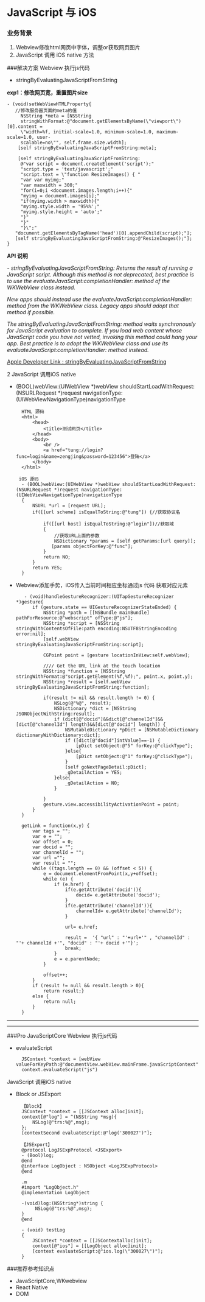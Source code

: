 # JavaScript 与 iOS
### 业务背景
1. Webview修改html网页中字体，调整or获取网页图片
2. JavaScript 调用 iOS native 方法

###解决方案
Webview 执行js代码 

- stringByEvaluatingJavaScriptFromString

**exp1：修改网页宽，重置图片size**

	- (void)setWebViewHTMLProperty{
       //修改服务器页面的meta的值
		 NSString *meta = [NSString     
		 stringWithFormat:@"document.getElementsByName(\"viewport\")[0].content = 
		 \"width=%f, initial-scale=1.0, minimum-scale=1.0, maximum-scale=1.0, user-
		 scalable=no\"", self.frame.size.width];
		[self stringByEvaluatingJavaScriptFromString:meta];
    
        [self stringByEvaluatingJavaScriptFromString:
	     @"var script = document.createElement('script');"
	     "script.type = 'text/javascript';"
	     "script.text = \"function ResizeImages() { "
	     "var var myimg;"
	     "var maxwidth = 300;"
	     "for(i=0;i <document.images.length;i++){"
	     "myimg = document.images[i];"
	     "if(myimg.width > maxwidth){"
	     "myimg.style.width = '95%%';"
	     "myimg.style.height = 'auto';"
	     "}"
	     "}"
	     "}\";"
       "document.getElementsByTagName('head')[0].appendChild(script);"];
       [self stringByEvaluatingJavaScriptFromString:@"ResizeImages();"];
    } 

**API 说明**

_- stringByEvaluatingJavaScriptFromString:
Returns the result of running a JavaScript script. Although this method is not deprecated, best practice is to use the evaluateJavaScript:completionHandler: method of the WKWebView class instead._ 


_New apps should instead use the evaluateJavaScript:completionHandler: method from the WKWebView class. Legacy apps should adopt that method if possible._


_The stringByEvaluatingJavaScriptFromString: method waits synchronously for JavaScript evaluation to complete. If you load web content whose JavaScript code you have not vetted, invoking this method could hang your app. Best practice is to adopt the WKWebView class and use its evaluateJavaScript:completionHandler: method instead._

[Apple Developer Link : stringByEvaluatingJavaScriptFromString](https://developer.apple.com/library/ios/documentation/UIKit/Reference/UIWebView_Class/) 

2 JavaScript 调用iOS native

- (BOOL)webView:(UIWebView *)webView
shouldStartLoadWithRequest:(NSURLRequest *)request
navigationType:(UIWebViewNavigationType)navigationType


	    HTML 源码
		<html>
		    <head>
		        <title>测试网页</title>
		    </head>
		    <body>
		        <br />
		        <a href="tung://login?func=login&name=zengjing&password=123456">登陆</a>
		    </body>
		</html>
       
       iOS 源码
		- (BOOL)webView:(UIWebView *)webView shouldStartLoadWithRequest:(NSURLRequest *)request navigationType:(UIWebViewNavigationType)navigationType
		{
		    NSURL *url = [request URL];
		    if([[url scheme] isEqualToString:@"tung"]) {//获取协议名
		        
		        if([[url host] isEqualToString:@"login"])//获取域
		        {
		            //获取URL上面的参数
		            NSDictionary *params = [self getParams:[url query]];
                   [params objectForKey:@"func"];
		        }
		        return NO;
		    }
		    return YES;
		} 



- Webview添加手势，iOS传入当前时间相应坐标通过js 代码 获取对应元素
        
		 - (void)handleGestureRecognizer:(UITapGestureRecognizer *)gesture{
		    if (gesture.state == UIGestureRecognizerStateEnded) {
		        NSString *path = [[NSBundle mainBundle] pathForResource:@"webscript" ofType:@"js"];
		        NSString *script = [NSString stringWithContentsOfFile:path encoding:NSUTF8StringEncoding error:nil];
		        [self.webView stringByEvaluatingJavaScriptFromString:script];
		        
		        CGPoint point = [gesture locationInView:self.webView];
		        
		        //// Get the URL link at the touch location
		        NSString *function = [NSString stringWithFormat:@"script.getElement(%f,%f);", point.x, point.y];
		        NSString *result = [self.webView stringByEvaluatingJavaScriptFromString:function];
		        
		        if(result != nil && result.length != 0) {
		            NSLog(@"%@", result);
		            NSDictionary *dict = [NSString JSONObjectWithString:result];
		            if (dict[@"docid"]&&dict[@"channelId"]&&[dict[@"channelId"] length]&&[dict[@"docid"] length]) {
		                NSMutableDictionary *pDict = [NSMutableDictionary dictionaryWithDictionary:dict];
		                if ([dict[@"docid"]intValue]==-1) {
		                    [pDict setObject:@"5" forKey:@"clickType"];
		                }else{
		                    [pDict setObject:@"1" forKey:@"clickType"];
		                }
		                [self goNextPageDetail:pDict];
		                _gDetailAction = YES;
		            }else{
		                _gDetailAction = NO;
		            }
		
		        }
		        gesture.view.accessibilityActivationPoint = point;
		    }
		}

	    getLink = function(x,y) {
	        var tags = "";
	        var e = "";
	        var offset = 0;
	        var docid = "";
	        var channelId = "";
	        var url ="";
	        var result = "";
	        while ((tags.length == 0) && (offset < 5)) {
	            e = document.elementFromPoint(x,y+offset);
	            while (e) {
	                if (e.href) {
	                    if(e.getAttribute('docid')){
	                        docid= e.getAttribute('docid');
	                    }
	                    if(e.getAttribute('channelId')){
	                        channelId= e.getAttribute('channelId');
	                    }
	                    
	                    url= e.href;
	                    
	                    result =  '{ "url" : "'+url+'" , "channelId" : "'+ channelId +'", "docid" : "'+ docid +'"}';
	                    break;
	                }
	                e = e.parentNode;
	            }
	
	            offset++;
	        }
	        if (result != null && result.length > 0){
	            return result;}
	        else {
	            return null;
	        }
	    }


***
***
###Pro Java​Script​Core
Webview 执行js代码

- evaluateScript

        JSContext *context = [webView valueForKeyPath:@"documentView.webView.mainFrame.javaScriptContext"]
        context.evaluateScript("js")
        
JavaScript 调用iOS native

- Block or JSExport

        【Block】
		JSContext *context = [[JSContext alloc]init];
		context[@"log"] = ^(NSString *msg){
            NSLog(@"trs:%@",msg);
		};
		[contextSecond evaluateScript:@"log('300027')"];
        
        【JSExport】
		@protocol LogJSExpProtocol <JSExport>
        - (Bool)log;
        @end
        @interface LogObject : NSObject <LogJSExpProtocol>
        @end

		.m
		#import "LogObject.h"
		@implementation LogObject
		
		-(void)log:(NSString*)string {
		     NSLog(@"trs:%@",msg);
		}
		@end
		
		- (void) testLog
		{
		    JSContext *context = [[JSContextalloc]init];
		    context[@"ios"] = [[LogObject alloc]init];
		    [context evaluateScript:@"ios.log(\"300027\")"];
		}
        


###推荐参考知识点
* Java​Script​Core,WKwebview 
* React Native
* DOM